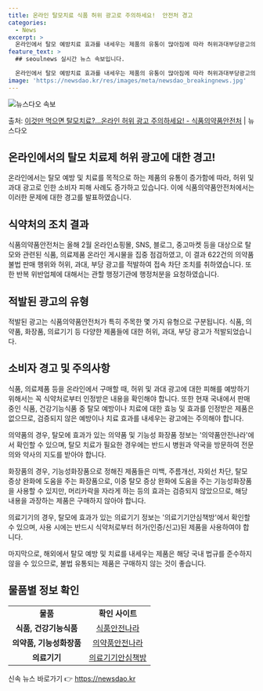 ```yaml
---
title: 온라인 탈모치료 식품 허위 광고로 주의하세요!  안전처 경고
categories:
  - News
excerpt: >
  온라인에서 탈모 예방치료 효과를 내세우는 제품의 유통이 많아짐에 따라 허위과대부당광고의 피해 사례도 늘어나고…
feature_text: >
  ## seoulnews 실시간 뉴스 속보입니다.

  온라인에서 탈모 예방치료 효과를 내세우는 제품의 유통이 많아짐에 따라 허위과대부당광고의 피해 사례도 늘어나고…
image: 'https://newsdao.kr/res/images/meta/newsdao_breakingnews.jpg'
---
```


![뉴스다오 속보](https://newsdao.kr/res/images/meta/newsdao_breakingnews.jpg)

<p>출처: <a href="https://newsdao.kr/3370" rel="dofollow">이것만 먹으면 탈모치료?…온라인 허위 광고 주의하세요! - 식품의약품안전처</a> | 뉴스다오</p>

<h2 data-ke-size="size26">온라인에서의 탈모 치료제 허위 광고에 대한 경고!</h2>
<p data-ke-size="size16">온라인에서는 탈모 예방 및 치료를 목적으로 하는 제품의 유통이 증가함에 따라, 허위 및 과대 광고로 인한 소비자 피해 사례도 증가하고 있습니다. 이에 식품의약품안전처에서는 이러한 문제에 대한 경고를 발표하였습니다.</p>

<h2 data-ke-size="size24">식약처의 조치 결과</h2>
<p data-ke-size="size16">식품의약품안전처는 올해 2월 온라인쇼핑몰, SNS, 블로그, 중고마켓 등을 대상으로 탈모와 관련된 식품, 의료제품 온라인 게시물을 집중 점검하였고, 이 결과 622건의 의약품 불법 판매 행위와 허위, 과대, 부당 광고를 적발하여 접속 차단 조치를 취하였습니다. 또한 반복 위반업체에 대해서는 관할 행정기관에 행정처분을 요청하였습니다.</p>

<h2 data-ke-size="size24">적발된 광고의 유형</h2>
<p data-ke-size="size16">적발된 광고는 식품의약품안전처가 특히 주목한 몇 가지 유형으로 구분됩니다. 식품, 의약품, 화장품, 의료기기 등 다양한 제품들에 대한 허위, 과대, 부당 광고가 적발되었습니다.</p>

<h2 data-ke-size="size24">소비자 경고 및 주의사항</h2>
<p data-ke-size="size16">식품, 의료제품 등을 온라인에서 구매할 때, 허위 및 과대 광고에 대한 피해를 예방하기 위해서는 꼭 식약처로부터 인정받은 내용을 확인해야 합니다. 또한 현재 국내에서 판매 중인 식품, 건강기능식품 중 탈모 예방이나 치료에 대한 효능 및 효과를 인정받은 제품은 없으므로, 검증되지 않은 예방이나 치료 효과를 내세우는 광고에는 주의해야 합니다.</p>

<p data-ke-size="size16">의약품의 경우, 탈모에 효과가 있는 의약품 및 기능성 화장품 정보는 '의약품안전나라'에서 확인할 수 있으며, 탈모 치료가 필요한 경우에는 반드시 병원과 약국을 방문하여 전문의와 약사의 지도를 받아야 합니다.</p>

<p data-ke-size="size16">화장품의 경우, 기능성화장품으로 정해진 제품들은 미백, 주름개선, 자외선 차단, 탈모 증상 완화에 도움을 주는 화장품으로, 이중 탈모 증상 완화에 도움을 주는 기능성화장품을 사용할 수 있지만, 머리카락을 자라게 하는 등의 효과는 검증되지 않았으므로, 해당 내용을 과장하는 제품은 구매하지 않아야 합니다.</p>

<p data-ke-size="size16">의료기기의 경우, 탈모에 효과가 있는 의료기기 정보는 '의료기기안심책방'에서 확인할 수 있으며, 사용 시에는 반드시 식약처로부터 허가(인증/신고)된 제품을 사용하여야 합니다.</p>

<p data-ke-size="size16">마지막으로, 해외에서 탈모 예방 및 치료를 내세우는 제품은 해당 국내 법규를 준수하지 않을 수 있으므로, 불법 유통되는 제품은 구매하지 않는 것이 좋습니다.</p>

<h2 data-ke-size="size24">물품별 정보 확인</h2>
<table>
	<tr>
		<td style="text-align: center; height: 17px;"><b>물품</b></td>
		<td style="text-align: center; height: 17px;"><b>확인 사이트</b></td>
	</tr>
	<tr>
		<td style="text-align: center; height: 17px;"><b>식품, 건강기능식품</b></td>
		<td style="text-align: center; height: 17px;"><a href="https://www.foodsafetykorea.go.kr">식품안전나라</a></td>
	</tr>
	<tr>
		<td style="text-align: center; height: 17px;"><b>의약품, 기능성화장품</b></td>
		<td style="text-align: center; height: 17px;"><a href="https://nedrug.mfds.go.kr">의약품안전나라</a></td>
	</tr>
	<tr>
		<td style="text-align: center; height: 17px;"><b>의료기기</b></td>
		<td style="text-align: center; height: 17px;"><a href="https://emedi.mfds.go.kr">의료기기안심책방</a></td>
	</tr>
</table>

<p data-ke-size="size16"></p> 

신속 뉴스 바로가기 👉 <a href="https://newsdao.kr" rel="dofollow">https://newsdao.kr</a>


